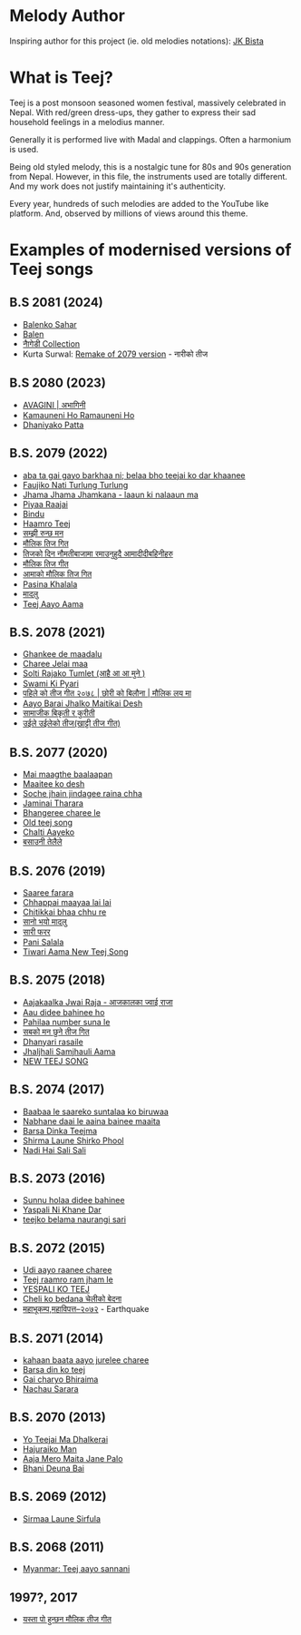 # Melody Author
Inspiring author for this project (ie. old melodies notations): [JK Bista](https://www.youtube.com/c/JkBista/videos)

# What is Teej?
Teej is a post monsoon seasoned women festival, massively celebrated in Nepal.
With red/green dress-ups, they gather to express their sad household feelings in a melodius manner.

Generally it is performed live with Madal and clappings. Often a harmonium is used.

Being old styled melody, this is a nostalgic tune for 80s and 90s generation from Nepal.
However, in this file, the instruments used are totally different.
And my work does not justify maintaining it's authenticity.

Every year, hundreds of such melodies are added to the YouTube like platform.
And, observed by millions of views around this theme.

# Examples of modernised versions of Teej songs

## B.S 2081 (2024)
- [Balenko Sahar](https://youtu.be/llhFpzgu6CM)
- [Balen](https://youtu.be/XCf1dZ9-ocA)
- [नाैगेडी Collection](https://youtu.be/5cCmSMHoDVg)
- Kurta Surwal: [Remake of 2079 version](https://youtu.be/kql1B-8wnFY) - नारीको तीज

## B.S 2080 (2023)
- [AVAGINI | अभागिनी](https://www.youtube.com/watch?v=RLTCBARnIjA)
- [Kamauneni Ho Ramauneni Ho](https://www.youtube.com/watch?v=yFLnwz4iLvs)
- [Dhaniyako Patta](https://www.youtube.com/watch?v=m_Y4SwShSIo)

## B.S. 2079 (2022)
- [aba ta gai gayo barkhaa ni; belaa bho teejai ko dar khaanee](https://youtu.be/ILVMTKVqpkM)
- [Faujiko Nati Turlung Turlung](https://www.youtube.com/watch?v=H2g807DxsbA)
- [Jhama Jhama Jhamkana - laaun ki nalaaun ma](https://www.youtube.com/watch?v=PfWR-yLpu18)
- [Piyaa Raajai](https://www.youtube.com/watch?v=TEOznfwiFt0)
- [Bindu](https://www.youtube.com/watch?v=5vf7PylaXwQ)
- [Haamro Teej](https://www.youtube.com/watch?v=upb_Yex1o1I)
- [सम्झी रुन्छ मन](https://www.youtube.com/watch?v=v-TjJkjD9lI)
- [मौलिक तिज गित](https://www.youtube.com/watch?v=AA_jffu3OWE)
- [तिजको दिन नौमतीबाजामा रमाउनुहुदै आमादीदीबहिनीहरु](https://www.youtube.com/watch?v=N7Nhe4YLH08)
- [मौलिक तिज गीत](https://www.youtube.com/watch?v=AQ0pOwldUVM)
- [आमाको मौलिक तिज गित ](https://www.youtube.com/watch?v=9imka4GyvoI)
- [Pasina Khalala](https://www.youtube.com/watch?v=lX08dv_eFIc)
- [मादलु](https://www.youtube.com/watch?v=kaemgwMRIkc)
- [Teej Aayo Aama](https://www.youtube.com/watch?v=_UTweybCdwI)

## B.S. 2078 (2021)
- [Ghankee de maadalu](https://www.youtube.com/watch?v=zAScwHCwvMQ)
- [Charee Jelai maa](https://www.youtube.com/watch?v=lsKAqFo0Yck)
- [Solti Rajako Tumlet (आहै आ आ मुने )](https://www.youtube.com/watch?v=uifh2gzGRTs)
- [Swami Ki Pyari](https://www.youtube.com/watch?v=hYSoqxvGGvc)
- [पहिले को तीज गीत २०७८ | छोरी को बिलौना | मौलिक लय मा](https://www.youtube.com/watch?v=1baJRLJ5puM)
- [Aayo Barai Jhalko Maitikai Desh](https://www.youtube.com/watch?v=Hef_9__wQTI)
- [सामाजीक बिकृती र कुरीती](https://www.youtube.com/watch?v=yVJHePh_TMQ)
- [उईले उईलेको तीज(खाट्टी तीज गीत)](https://www.youtube.com/watch?v=0jpnijFlU7c)

## B.S. 2077 (2020)
- [Mai maagthe baalaapan](https://www.youtube.com/watch?v=2YczFJT3T84)
- [Maaitee ko desh](https://www.youtube.com/watch?v=EveF5XcnQJM)
- [Soche jhain jindagee raina chha](https://www.youtube.com/watch?v=PsXzEdhiTN0)
- [Jaminai Tharara](https://www.youtube.com/watch?v=ra2apOOPxQw)
- [Bhangeree charee le](https://www.youtube.com/watch?v=nT4jS3ruKE0)
- [Old teej song](https://www.youtube.com/watch?v=VtM1qI7DG-Q)
- [Chalti Aayeko](https://www.youtube.com/watch?v=Oap15rcMCM8)
- [बसाउनी तेलैले](https://www.youtube.com/watch?v=Vrbx1bVZUus)

## B.S. 2076 (2019)
- [Saaree farara](https://www.youtube.com/watch?v=dg-70wEC-7Y)
- [Chhappai maayaa lai lai](https://www.youtube.com/watch?v=36KuCvAn320)
- [Chitikkai bhaa chhu re](https://www.youtube.com/watch?v=16Qf5qMRtY4)
- [सानो भयो मादलु](https://www.youtube.com/watch?v=gGtKR2cBW7U)
- [सारी फरर](https://www.youtube.com/watch?v=dg-70wEC-7Y)
- [Pani Salala](https://www.youtube.com/watch?v=jAHBakDNA2M)
- [Tiwari Aama New Teej Song](https://www.youtube.com/watch?v=1aT_R7zbtEw)

## B.S. 2075 (2018)
- [Aajakaalka Jwai Raja - आजकालका ज्वाई राजा](https://www.youtube.com/watch?v=pM97VoySF5I)
- [Aau didee bahinee ho](https://www.youtube.com/watch?v=-7gpdAEsodk)
- [Pahilaa number suna le](https://www.youtube.com/watch?v=vXepeUrU5Wc)
- [सबको मन छुने तीज गित](https://www.youtube.com/watch?v=drQDi7wojGQ)
- [Dhanyari rasaile](https://www.youtube.com/watch?v=hVlSVNUrApU)
- [Jhaljhali Samjhauli Aama](https://www.youtube.com/watch?v=V56JUgYx0Ew)
- [NEW TEEJ SONG](https://www.youtube.com/watch?v=QS9Cd0Pmy-M)

## B.S. 2074 (2017)
- [Baabaa le saareko suntalaa ko biruwaa](https://www.youtube.com/watch?v=EEYJkfp6VBE)
- [Nabhane daai le aaina bainee maaita](https://www.youtube.com/watch?v=KGO_b33_DeA)
- [Barsa Dinka Teejma](https://www.youtube.com/watch?v=DoXIf6cdZrI)
- [Shirma Laune Shirko Phool](https://www.youtube.com/watch?v=0aIrzK-GRp0)
- [Nadi Hai Sali Sali](https://www.youtube.com/watch?v=JA0p2ECvHf8)

## B.S. 2073 (2016)
- [Sunnu holaa didee bahinee](https://www.youtube.com/watch?v=LVqaOkhx_R0)
- [Yaspali Ni Khane Dar](https://www.youtube.com/watch?v=lFYurx63c9c)
- [teejko belama naurangi sari](https://www.youtube.com/watch?v=upewHkU-hAM)

## B.S. 2072 (2015)
- [Udi aayo raanee charee](https://www.youtube.com/watch?v=5IOfSbrxaSc)
- [Teej raamro ram jham le](https://www.youtube.com/watch?v=hyi7PURLZyc)
- [YESPALI KO TEEJ](https://www.youtube.com/watch?v=ekC8gdFLHL4)
- [Cheli ko bedana चेलीको बेदना](https://www.youtube.com/watch?v=Cftqxr4XZaU)
- [महाभूकम्प,महाविपत्त–२०७२](https://www.youtube.com/watch?v=bnOzG9E9eIs) - Earthquake

## B.S. 2071 (2014)
- [kahaan baata aayo jurelee charee](https://www.youtube.com/watch?v=kq04r-2aClo)
- [Barsa din ko teej](https://www.youtube.com/watch?v=wT5ldULD6vg)
- [Gai charyo Bhiraima](https://www.youtube.com/watch?v=iIs07Dytcrw)
- [Nachau Sarara](https://www.youtube.com/watch?v=lAeBifk8nI4)

## B.S. 2070 (2013)
- [Yo Teejai Ma Dhalkerai](https://www.youtube.com/watch?v=Kk1bfSdB2mY)
- [Hajuraiko Man](https://www.youtube.com/watch?v=ZoLqFZgT84A)
- [Aaja Mero Maita Jane Palo](https://www.youtube.com/watch?v=ox0zbvA6ei0)
- [Bhani Deuna Bai](https://www.youtube.com/watch?v=iypSSzeUaZA)

## B.S. 2069 (2012)
- [Sirmaa Laune Sirfula](https://www.youtube.com/watch?v=gXdKM8YeRbM)

## B.S. 2068 (2011)
- [Myanmar: Teej aayo sannani](https://www.youtube.com/watch?v=yn5rZVtenn0)

## 1997?, 2017
- [यस्ता पो हुन्छन मौलिक तीज गीत](https://www.youtube.com/watch?v=FR17DPsjXiE)
